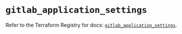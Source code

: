 # `gitlab_application_settings`

Refer to the Terraform Registry for docs: [`gitlab_application_settings`](https://registry.terraform.io/providers/gitlabhq/gitlab/17.7.0/docs/resources/application_settings).
